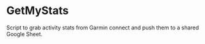 # GetMyStats
Script to grab activity stats from Garmin connect and push them to a shared Google Sheet. 
